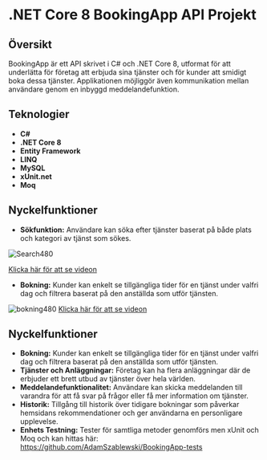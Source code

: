# .NET Core 8 BookingApp API Projekt

## Översikt
BookingApp är ett API skrivet i C# och .NET Core 8, utformat för att underlätta för företag att erbjuda sina tjänster och för kunder att smidigt boka dessa tjänster. Applikationen möjliggör även kommunikation mellan användare genom en inbyggd meddelandefunktion.

## Teknologier
- **C#**
- **.NET Core 8**
- **Entity Framework**
- **LINQ**
- **MySQL**
- **xUnit.net**
- **Moq**

## Nyckelfunktioner
- **Sökfunktion:** Användare kan söka efter tjänster baserat på både plats och kategori av tjänst som sökes.


![Search480](https://github.com/AdamSzablewski/BookingApp/assets/114603622/d81acbd6-e63f-454b-8434-6f8d0542c1a3)


[Klicka här för att se videon](https://www.youtube.com/watch?v=DwFj8CUOouo)


- **Bokning:** Kunder kan enkelt se tillgängliga tider för en tjänst under valfri dag och filtrera baserat på den anställda som utför tjänsten.

![bokning480](https://github.com/AdamSzablewski/BookingApp/assets/114603622/793f6945-0bb5-42ce-8c59-e2a815af3d01)
[Klicka här för att se videon](https://www.youtube.com/watch?v=J6DY4IG1EOE)



## Nyckelfunktioner
- **Bokning:** Kunder kan enkelt se tillgängliga tider för en tjänst under valfri dag och filtrera baserat på den anställda som utför tjänsten.
- **Tjänster och Anläggningar:** Företag kan ha flera anläggningar där de erbjuder ett brett utbud av tjänster över hela världen.
- **Meddelandefunktionalitet:** Användare kan skicka meddelanden till varandra för att få svar på frågor eller få mer information om tjänster.
- **Historik:** Tillgång till historik över tidigare bokningar som påverkar hemsidans rekommendationer och ger användarna en personligare upplevelse.
- **Enhets Testning:** Tester för samtliga metoder genomförs men xUnit och Moq och kan hittas här: https://github.com/AdamSzablewski/BookingApp-tests
